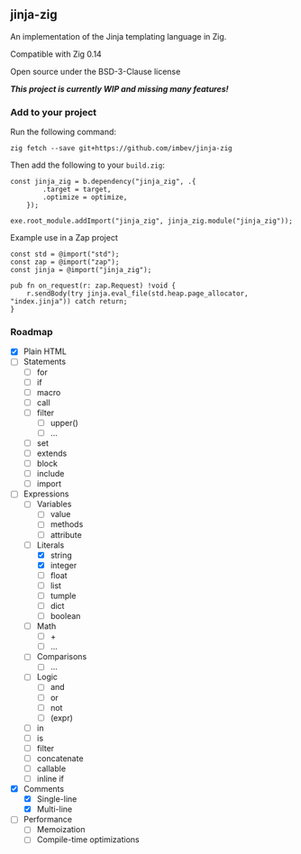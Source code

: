 ## jinja-zig

An implementation of the Jinja templating language in Zig.

Compatible with Zig 0.14

Open source under the BSD-3-Clause license

***This project is currently WIP and missing many features!***

### Add to your project

Run the following command:
```shell
zig fetch --save git+https://github.com/imbev/jinja-zig
```

Then add the following to your `build.zig`:

```zig
const jinja_zig = b.dependency("jinja_zig", .{
        .target = target,
        .optimize = optimize,
    });

exe.root_module.addImport("jinja_zig", jinja_zig.module("jinja_zig"));

```

Example use in a Zap project
```zig
const std = @import("std");
const zap = @import("zap");
const jinja = @import("jinja_zig");

pub fn on_request(r: zap.Request) !void {
    r.sendBody(try jinja.eval_file(std.heap.page_allocator, "index.jinja")) catch return;
}
```

### Roadmap

- [x] Plain HTML
- [ ] Statements
    - [ ] for
    - [ ] if
    - [ ] macro
    - [ ] call
    - [ ] filter
        - [ ] upper()
        - [ ] ...
    - [ ] set
    - [ ] extends
    - [ ] block
    - [ ] include
    - [ ] import
- [ ] Expressions
    - [ ] Variables
        - [ ] value
        - [ ] methods
        - [ ] attribute
    - [ ] Literals
        - [x] string
        - [x] integer
        - [ ] float
        - [ ] list
        - [ ] tumple
        - [ ] dict
        - [ ] boolean
    - [ ] Math
        - [ ] \+
        - [ ] ...
    - [ ] Comparisons
        - [ ] ...
    - [ ] Logic
        - [ ] and
        - [ ] or
        - [ ] not
        - [ ] (expr)
    - [ ] in
    - [ ] is
    - [ ] filter
    - [ ] concatenate
    - [ ] callable
    - [ ] inline if
- [x] Comments
    - [x] Single-line
    - [x] Multi-line
- [ ] Performance
    - [ ] Memoization
    - [ ] Compile-time optimizations
